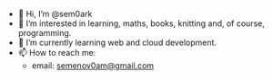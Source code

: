 - 👋 Hi, I’m @sem0ark
- 👀 I’m interested in learning, maths, books, knitting and, of course, programming.
- 🌱 I’m currently learning web and cloud development.
- 📫 How to reach me:
  - email: semenov0am@gmail.com
